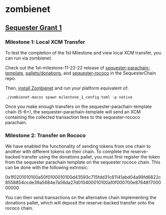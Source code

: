# zombienet

## [Sequester Grant 1](https://docs.google.com/document/d/1hfmXwe6Gli92YKr5J6BCffGWU9EmKUF-FkSbLs2w-OQ/edit#heading=h.v6is2ta0txr1)

### Milestone 1: Local XCM Transfer

To test the completion of the 1st Milestone and view local XCM transfer, you can run via zombienet.

Check out the 1st-milestone-11-22-22 release of [sequester-parachain-template](https://github.com/SequesterChain/sequester-parachain-template), [pallets/donations](https://github.com/SequesterChain/pallets), and [sequester-rococo](https://github.com/SequesterChain/sequester-rococo) in the SequesterChain repo.

Then, [install Zombienet](https://substrate.stackexchange.com/questions/4692/how-do-i-spin-up-a-testnet-with-zombienet) and run your platform equivalent of:

```
./zombienet-macos spawn milestone_1_config.toml -p native
```

Once you make enough transfers on the sequester-parachain-template chain (5-6+), the sequester-parachain-template will send an XCM containing the collected transaction fees to the sequester-rococo parachain.

### Milestone 2: Transfer on Rococo

We have enabled the functionality of sending tokens from one chain to another with different tokens on their chain. To complete the reserve-backed transfer using the donations pallet, you must first register the token from the sequester parachain template on the sequester rococo chain. This can be done with the following extrinsic:

0x1f0201010100a50f0100010100d43593c715fdd31c61141abd04a99fd6822c8558854ccde39a5684e7a56da27d010400010100a10f000700e876481700000000

You can then send transactions on the alternative chain implementing the donations pallet, which will deposit the reserve-backed transfer onto the rococo chain.
